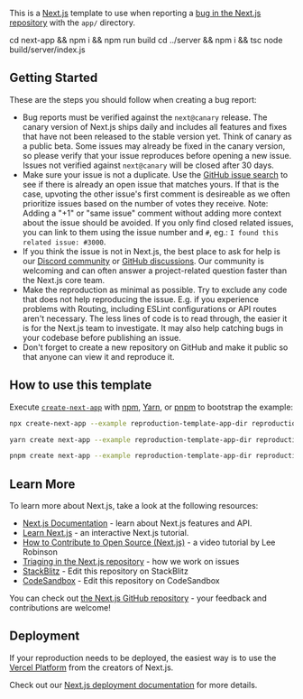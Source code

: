 This is a [Next.js](https://nextjs.org/) template to use when reporting a [bug in the Next.js repository](https://github.com/vercel/next.js/issues) with the `app/` directory.

cd next-app && npm i && npm run build
cd ../server && npm i && tsc
node build/server/index.js

## Getting Started

These are the steps you should follow when creating a bug report:

- Bug reports must be verified against the `next@canary` release. The canary version of Next.js ships daily and includes all features and fixes that have not been released to the stable version yet. Think of canary as a public beta. Some issues may already be fixed in the canary version, so please verify that your issue reproduces before opening a new issue. Issues not verified against `next@canary` will be closed after 30 days.
- Make sure your issue is not a duplicate. Use the [GitHub issue search](https://github.com/vercel/next.js/issues) to see if there is already an open issue that matches yours. If that is the case, upvoting the other issue's first comment is desireable as we often prioritize issues based on the number of votes they receive. Note: Adding a "+1" or "same issue" comment without adding more context about the issue should be avoided. If you only find closed related issues, you can link to them using the issue number and `#`, eg.: `I found this related issue: #3000`.
- If you think the issue is not in Next.js, the best place to ask for help is our [Discord community](https://nextjs.org/discord) or [GitHub discussions](https://github.com/vercel/next.js/discussions). Our community is welcoming and can often answer a project-related question faster than the Next.js core team.
- Make the reproduction as minimal as possible. Try to exclude any code that does not help reproducing the issue. E.g. if you experience problems with Routing, including ESLint configurations or API routes aren't necessary. The less lines of code is to read through, the easier it is for the Next.js team to investigate. It may also help catching bugs in your codebase before publishing an issue.
- Don't forget to create a new repository on GitHub and make it public so that anyone can view it and reproduce it.

## How to use this template

Execute [`create-next-app`](https://github.com/vercel/next.js/tree/canary/packages/create-next-app) with [npm](https://docs.npmjs.com/cli/init), [Yarn](https://yarnpkg.com/lang/en/docs/cli/create/), or [pnpm](https://pnpm.io) to bootstrap the example:

```bash
npx create-next-app --example reproduction-template-app-dir reproduction-app
```

```bash
yarn create next-app --example reproduction-template-app-dir reproduction-app
```

```bash
pnpm create next-app --example reproduction-template-app-dir reproduction-app
```

## Learn More

To learn more about Next.js, take a look at the following resources:

- [Next.js Documentation](https://nextjs.org/docs) - learn about Next.js features and API.
- [Learn Next.js](https://nextjs.org/learn) - an interactive Next.js tutorial.
- [How to Contribute to Open Source (Next.js)](https://www.youtube.com/watch?v=cuoNzXFLitc) - a video tutorial by Lee Robinson
- [Triaging in the Next.js repository](https://github.com/vercel/next.js/blob/canary/contributing.md#triaging) - how we work on issues
- [StackBlitz](https://stackblitz.com/fork/github/vercel/next.js/tree/canary/examples/reproduction-template) - Edit this repository on StackBlitz
- [CodeSandbox](https://codesandbox.io/s/github/vercel/next.js/tree/canary/examples/reproduction-template) - Edit this repository on CodeSandbox

You can check out [the Next.js GitHub repository](https://github.com/vercel/next.js/) - your feedback and contributions are welcome!

## Deployment

If your reproduction needs to be deployed, the easiest way is to use the [Vercel Platform](https://vercel.com/new?utm_medium=default-template&filter=next.js&utm_source=create-next-app&utm_campaign=create-next-app-readme) from the creators of Next.js.

Check out our [Next.js deployment documentation](https://nextjs.org/docs/deployment) for more details.
